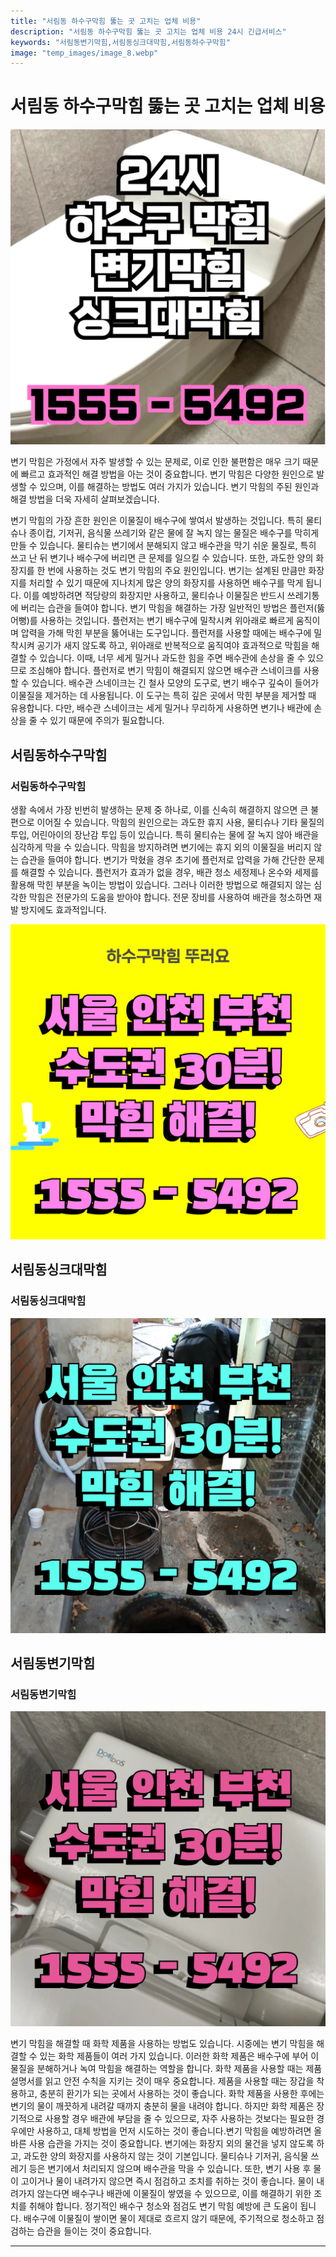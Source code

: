 ```yaml
---
title: "서림동 하수구막힘 뚫는 곳 고치는 업체 비용"
description: "서림동 하수구막힘 뚫는 곳 고치는 업체 비용 24시 긴급서비스"
keywords: "서림동변기막힘,서림동싱크대막힘,서림동하수구막힘"
image: "temp_images/image_8.webp"
---
```


# 서림동 하수구막힘 뚫는 곳 고치는 업체 비용

![서림동하수구막힘](temp_images/image_3.webp) 

변기 막힘은 가정에서 자주 발생할 수 있는 문제로, 이로 인한 불편함은 매우 크기 때문에 빠르고 효과적인 해결 방법을 아는 것이 중요합니다. 변기 막힘은 다양한 원인으로 발생할 수 있으며, 이를 해결하는 방법도 여러 가지가 있습니다. 변기 막힘의 주된 원인과 해결 방법을 더욱 자세히 살펴보겠습니다.

변기 막힘의 가장 흔한 원인은 이물질이 배수구에 쌓여서 발생하는 것입니다. 특히 물티슈나 종이컵, 기저귀, 음식물 쓰레기와 같은 물에 잘 녹지 않는 물질은 배수구를 막히게 만들 수 있습니다. 물티슈는 변기에서 분해되지 않고 배수관을 막기 쉬운 물질로, 특히 쓰고 난 뒤 변기나 배수구에 버리면 큰 문제를 일으킬 수 있습니다. 또한, 과도한 양의 화장지를 한 번에 사용하는 것도 변기 막힘의 주요 원인입니다. 변기는 설계된 만큼만 화장지를 처리할 수 있기 때문에 지나치게 많은 양의 화장지를 사용하면 배수구를 막게 됩니다. 이를 예방하려면 적당량의 화장지만 사용하고, 물티슈나 이물질은 반드시 쓰레기통에 버리는 습관을 들여야 합니다.
변기 막힘을 해결하는 가장 일반적인 방법은 플런저(뚫어뻥)를 사용하는 것입니다. 플런저는 변기 배수구에 밀착시켜 위아래로 빠르게 움직이며 압력을 가해 막힌 부분을 뚫어내는 도구입니다. 플런저를 사용할 때에는 배수구에 밀착시켜 공기가 새지 않도록 하고, 위아래로 반복적으로 움직여야 효과적으로 막힘을 해결할 수 있습니다. 이때, 너무 세게 밀거나 과도한 힘을 주면 배수관에 손상을 줄 수 있으므로 조심해야 합니다. 플런저로 변기 막힘이 해결되지 않으면 배수관 스네이크를 사용할 수 있습니다. 배수관 스네이크는 긴 철사 모양의 도구로, 변기 배수구 깊숙이 들어가 이물질을 제거하는 데 사용됩니다. 이 도구는 특히 깊은 곳에서 막힌 부분을 제거할 때 유용합니다. 다만, 배수관 스네이크는 세게 밀거나 무리하게 사용하면 변기나 배관에 손상을 줄 수 있기 때문에 주의가 필요합니다.


## 서림동하수구막힘

### 서림동하수구막힘

생활 속에서 가장 빈번히 발생하는 문제 중 하나로, 이를 신속히 해결하지 않으면 큰 불편으로 이어질 수 있습니다. 막힘의 원인으로는 과도한 휴지 사용, 물티슈나 기타 물질의 투입, 어린아이의 장난감 투입 등이 있습니다. 특히 물티슈는 물에 잘 녹지 않아 배관을 심각하게 막을 수 있습니다. 막힘을 방지하려면 변기에는 휴지 외의 이물질을 버리지 않는 습관을 들여야 합니다. 변기가 막혔을 경우 초기에 플런저로 압력을 가해 간단한 문제를 해결할 수 있습니다. 플런저가 효과가 없을 경우, 배관 청소 세정제나 온수와 세제를 활용해 막힌 부분을 녹이는 방법이 있습니다. 그러나 이러한 방법으로 해결되지 않는 심각한 막힘은 전문가의 도움을 받아야 합니다. 전문 장비를 사용하여 배관을 청소하면 재발 방지에도 효과적입니다.

![서림동하수구막힘](temp_images/image_1.webp) 



## 서림동싱크대막힘

### 서림동싱크대막힘

![서림동싱크대막힘](temp_images/image_5.webp) 



## 서림동변기막힘

### 서림동변기막힘

![서림동변기막힘](temp_images/image_2.webp) 

  변기 막힘을 해결할 때 화학 제품을 사용하는 방법도 있습니다. 시중에는 변기 막힘을 해결할 수 있는 화학 제품들이 여러 가지 있습니다. 이러한 화학 제품은 배수구에 부어 이물질을 분해하거나 녹여 막힘을 해결하는 역할을 합니다. 화학 제품을 사용할 때는 제품 설명서를 읽고 안전 수칙을 지키는 것이 매우 중요합니다. 제품을 사용할 때는 장갑을 착용하고, 충분히 환기가 되는 곳에서 사용하는 것이 좋습니다. 화학 제품을 사용한 후에는 변기의 물이 깨끗하게 내려갈 때까지 충분히 물을 내려야 합니다. 하지만 화학 제품은 장기적으로 사용할 경우 배관에 부담을 줄 수 있으므로, 자주 사용하는 것보다는 필요한 경우에만 사용하고, 대체 방법을 먼저 시도하는 것이 좋습니다.변기 막힘을 예방하려면 올바른 사용 습관을 가지는 것이 중요합니다. 변기에는 화장지 외의 물건을 넣지 않도록 하고, 과도한 양의 화장지를 사용하지 않는 것이 기본입니다. 물티슈나 기저귀, 음식물 쓰레기 등은 변기에서 처리되지 않으며 배수관을 막을 수 있습니다. 또한, 변기 사용 후 물이 고이거나 물이 내려가지 않으면 즉시 점검하고 조치를 취하는 것이 좋습니다. 물이 내려가지 않는다면 배수구나 배관에 이물질이 쌓였을 수 있으므로, 이를 해결하기 위한 조치를 취해야 합니다. 정기적인 배수구 청소와 점검도 변기 막힘 예방에 큰 도움이 됩니다. 배수구에 이물질이 쌓이면 물이 제대로 흐르지 않기 때문에, 주기적으로 청소하고 점검하는 습관을 들이는 것이 중요합니다.

---

